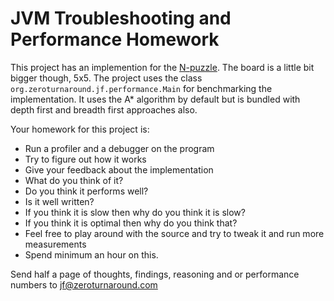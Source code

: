 JVM Troubleshooting and Performance Homework
============

This project has an implemention for the [N-puzzle](http://en.wikipedia.org/wiki/Fifteen_puzzle). The board is a
little bit bigger though, 5x5. The project uses the class `org.zeroturnaround.jf.performance.Main` for benchmarking
the implementation. It uses the A* algorithm by default but is bundled with depth first and breadth first approaches
also.

Your homework for this project is:

* Run a profiler and a debugger on the program
* Try to figure out how it works
* Give your feedback about the implementation
 * What do you think of it?
 * Do you think it performs well?
 * Is it well written?
 * If you think it is slow then why do you think it is slow?
 * If you think it is optimal then why do you think that?
* Feel free to play around with the source and try to tweak it and run more measurements
* Spend minimum an hour on this.

Send half a page of thoughts, findings, reasoning and or performance numbers to jf@zeroturnaround.com
